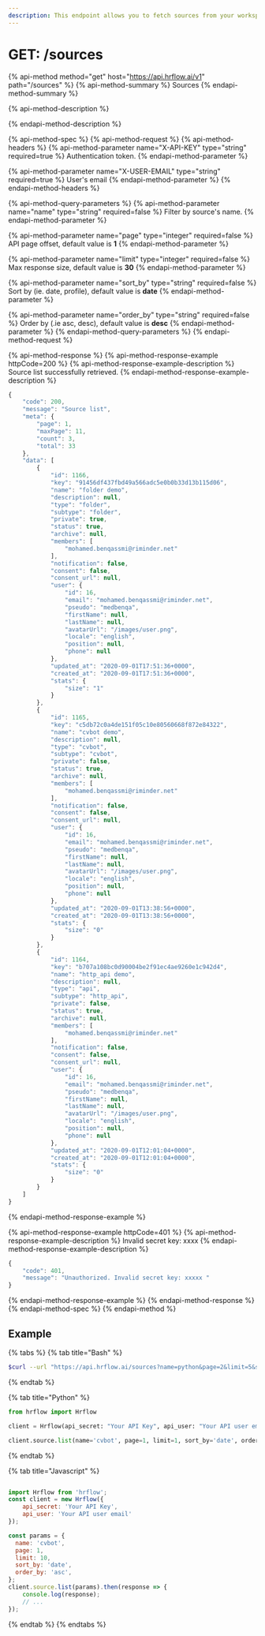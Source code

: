```yaml
---
description: This endpoint allows you to fetch sources from your workspace.
---
```


# GET: /sources

{% api-method method="get" host="https://api.hrflow.ai/v1" path="/sources" %}
{% api-method-summary %}
Sources
{% endapi-method-summary %}

{% api-method-description %}

{% endapi-method-description %}

{% api-method-spec %}
{% api-method-request %}
{% api-method-headers %}
{% api-method-parameter name="X-API-KEY" type="string" required=true %}
Authentication token.
{% endapi-method-parameter %}

{% api-method-parameter name="X-USER-EMAIL" type="string" required=true %}
User's email
{% endapi-method-parameter %}
{% endapi-method-headers %}

{% api-method-query-parameters %}
{% api-method-parameter name="name" type="string" required=false %}
Filter by source's name.
{% endapi-method-parameter %}

{% api-method-parameter name="page" type="integer" required=false %}
API  page offset, default value is **1**
{% endapi-method-parameter %}

{% api-method-parameter name="limit" type="integer" required=false %}
Max response size, default value  is **30**
{% endapi-method-parameter %}

{% api-method-parameter name="sort\_by" type="string" required=false %}
Sort by \(ie. date, profile\), default value is **date**
{% endapi-method-parameter %}

{% api-method-parameter name="order\_by" type="string" required=false %}
Order by \(.ie asc, desc\), default value is **desc**
{% endapi-method-parameter %}
{% endapi-method-query-parameters %}
{% endapi-method-request %}

{% api-method-response %}
{% api-method-response-example httpCode=200 %}
{% api-method-response-example-description %}
Source list successfully retrieved.
{% endapi-method-response-example-description %}

```javascript
{
    "code": 200,
    "message": "Source list",
    "meta": {
        "page": 1,
        "maxPage": 11,
        "count": 3,
        "total": 33
    },
    "data": [
        {
            "id": 1166,
            "key": "91456df437fbd49a566adc5e0b0b33d13b115d06",
            "name": "folder demo",
            "description": null,
            "type": "folder",
            "subtype": "folder",
            "private": true,
            "status": true,
            "archive": null,
            "members": [
                "mohamed.benqassmi@riminder.net"
            ],
            "notification": false,
            "consent": false,
            "consent_url": null,
            "user": {
                "id": 16,
                "email": "mohamed.benqassmi@riminder.net",
                "pseudo": "medbenqa",
                "firstName": null,
                "lastName": null,
                "avatarUrl": "/images/user.png",
                "locale": "english",
                "position": null,
                "phone": null
            },
            "updated_at": "2020-09-01T17:51:36+0000",
            "created_at": "2020-09-01T17:51:36+0000",
            "stats": {
                "size": "1"
            }
        },
        {
            "id": 1165,
            "key": "c5db72c0a4de151f05c10e80560668f872e84322",
            "name": "cvbot demo",
            "description": null,
            "type": "cvbot",
            "subtype": "cvbot",
            "private": false,
            "status": true,
            "archive": null,
            "members": [
                "mohamed.benqassmi@riminder.net"
            ],
            "notification": false,
            "consent": false,
            "consent_url": null,
            "user": {
                "id": 16,
                "email": "mohamed.benqassmi@riminder.net",
                "pseudo": "medbenqa",
                "firstName": null,
                "lastName": null,
                "avatarUrl": "/images/user.png",
                "locale": "english",
                "position": null,
                "phone": null
            },
            "updated_at": "2020-09-01T13:38:56+0000",
            "created_at": "2020-09-01T13:38:56+0000",
            "stats": {
                "size": "0"
            }
        },
        {
            "id": 1164,
            "key": "b707a108bc0d90004be2f91ec4ae9260e1c942d4",
            "name": "http_api demo",
            "description": null,
            "type": "api",
            "subtype": "http_api",
            "private": false,
            "status": true,
            "archive": null,
            "members": [
                "mohamed.benqassmi@riminder.net"
            ],
            "notification": false,
            "consent": false,
            "consent_url": null,
            "user": {
                "id": 16,
                "email": "mohamed.benqassmi@riminder.net",
                "pseudo": "medbenqa",
                "firstName": null,
                "lastName": null,
                "avatarUrl": "/images/user.png",
                "locale": "english",
                "position": null,
                "phone": null
            },
            "updated_at": "2020-09-01T12:01:04+0000",
            "created_at": "2020-09-01T12:01:04+0000",
            "stats": {
                "size": "0"
            }
        }
    ]
}
```
{% endapi-method-response-example %}

{% api-method-response-example httpCode=401 %}
{% api-method-response-example-description %}
Invalid secret key: xxxx
{% endapi-method-response-example-description %}

```javascript
{
    "code": 401,
    "message": "Unauthorized. Invalid secret key: xxxxx "
}
```
{% endapi-method-response-example %}
{% endapi-method-response %}
{% endapi-method-spec %}
{% endapi-method %}

## Example

{% tabs %}
{% tab title="Bash" %}
```bash
$curl --url "https://api.hrflow.ai/sources?name=python&page=2&limit=5&sort_by=date&order_by=asc" --header "X-API-KEY: api_key"
```
{% endtab %}

{% tab title="Python" %}
```python
from hrflow import Hrflow

client = Hrflow(api_secret: "Your API Key", api_user: "Your API user email")

client.source.list(name='cvbot', page=1, limit=1, sort_by='date', order_by'asc')
```
{% endtab %}

{% tab title="Javascript" %}
```javascript

import Hrflow from 'hrflow';
const client = new Hrflow({ 
    api_secret: 'Your API Key',
    api_user: 'Your API user email' 
});

const params = {
  name: 'cvbot',
  page: 1,
  limit: 10,
  sort_by: 'date',
  order_by: 'asc',
};
client.source.list(params).then(response => {
    console.log(response);
    // ...
});
```
{% endtab %}
{% endtabs %}



